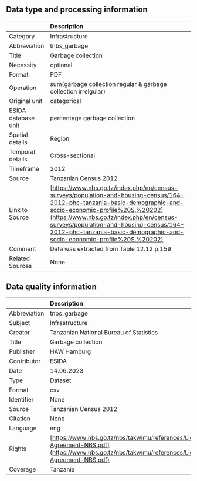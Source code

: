 ## Data type and processing information 

|                     | Description                                                                                                                                                                                                                                                                                                                    |
|:--------------------|:-------------------------------------------------------------------------------------------------------------------------------------------------------------------------------------------------------------------------------------------------------------------------------------------------------------------------------|
| Category            | Infrastructure                                                                                                                                                                                                                                                                                                                 |
| Abbreviation        | tnbs_garbage                                                                                                                                                                                                                                                                                                                   |
| Title               | Garbage collection                                                                                                                                                                                                                                                                                                             |
| Necessity           | optional                                                                                                                                                                                                                                                                                                                       |
| Format              | PDF                                                                                                                                                                                                                                                                                                                            |
| Operation           | sum(garbage collection regular & garbage collection irrelgular)                                                                                                                                                                                                                                                                |
| Original unit       | categorical                                                                                                                                                                                                                                                                                                                    |
| ESIDA database unit | percentage garbage collection                                                                                                                                                                                                                                                                                                  |
| Spatial details     | Region                                                                                                                                                                                                                                                                                                                         |
| Temporal details    | Cross-sectional                                                                                                                                                                                                                                                                                                                |
| Timeframe           | 2012                                                                                                                                                                                                                                                                                                                           |
| Source              | Tanzanian Census 2012                                                                                                                                                                                                                                                                                                          |
| Link to Source      | [https://www.nbs.go.tz/index.php/en/census-surveys/population-and-housing-census/164-2012-phc-tanzania-basic-demographic-and-socio-economic-profile%20S.%20202](https://www.nbs.go.tz/index.php/en/census-surveys/population-and-housing-census/164-2012-phc-tanzania-basic-demographic-and-socio-economic-profile%20S.%20202) |
| Comment             | Data was extracted from Table 12.12 p.159                                                                                                                                                                                                                                                                                      |
| Related Sources     | None                                                                                                                                                                                                                                                                                                                           |

## Data quality information 

|              | Description                                                                                                                                      |
|:-------------|:-------------------------------------------------------------------------------------------------------------------------------------------------|
| Abbreviation | tnbs_garbage                                                                                                                                     |
| Subject      | Infrastructure                                                                                                                                   |
| Creator      | Tanzanian National Bureau of Statistics                                                                                                          |
| Title        | Garbage collection                                                                                                                               |
| Publisher    | HAW Hamburg                                                                                                                                      |
| Contributor  | ESIDA                                                                                                                                            |
| Date         | 14.06.2023                                                                                                                                       |
| Type         | Dataset                                                                                                                                          |
| Format       | csv                                                                                                                                              |
| Identifier   | None                                                                                                                                             |
| Source       | Tanzanian Census 2012                                                                                                                            |
| Citation     | None                                                                                                                                             |
| Language     | eng                                                                                                                                              |
| Rights       | [https://www.nbs.go.tz/nbs/takwimu/references/Licence-Agreement-NBS.pdf](https://www.nbs.go.tz/nbs/takwimu/references/Licence-Agreement-NBS.pdf) |
| Coverage     | Tanzania                                                                                                                                         |